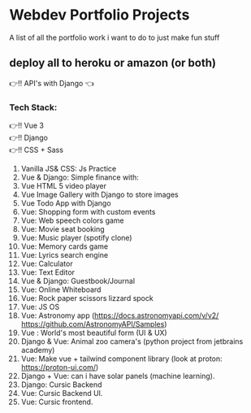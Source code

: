 # Webdev Portfolio Projects
A list of all the portfolio work i want to do to just make fun stuff

## deploy all to heroku or amazon (or both)
:point_right:!! API's with Django :point_left:

### Tech Stack:
:point_right:!! Vue 3  
:point_right:!! Django  
:point_right:!! CSS + Sass  

1. Vanilla JS& CSS: Js Practice
2. Vue & Django: Simple finance with:
3. Vue HTML 5 video player
4. Vue Image Gallery with Django to store images
5. Vue Todo App with Django
6. Vue: Shopping form with custom events
7. Vue: Web speech colors game
8. Vue: Movie seat booking
9. Vue: Music player (spotify clone)
10. Vue: Memory cards game
11. Vue: Lyrics search engine
12. Vue: Calculator
13. Vue: Text Editor
14. Vue & Django: Guestbook/Journal
15. Vue: Online Whiteboard
16. Vue: Rock paper scissors lizzard spock
17. Vue: JS OS
18. Vue: Astronomy app (https://docs.astronomyapi.com/v/v2/ https://github.com/AstronomyAPI/Samples)
19. Vue : World's most beautiful form (UI & UX)
20. Django & Vue: Animal zoo camera's (python project from jetbrains academy)
21. Vue: Make vue + tailwind component library (look at proton: https://proton-ui.com/)
22. Django + Vue: can i have solar panels (machine learning).
23. Django: Cursic Backend
24. Vue: Cursic Backend UI.
25. Vue: Cursic frontend.
